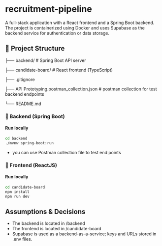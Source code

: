 # recruitment-pipeline

A full-stack application with a React frontend and a Spring Boot backend. The project is containerized using Docker and uses Supabase as the backend service for authentication or data storage.

## 📁 Project Structure

├── backend/ # Spring Boot API server

├── candidate-board/ # React frontend (TypeScript)

├── .gitignore

├── API Prototyping.postman_collection.json # postman collection for test backend endpoints

└── README.md

### 🚀 Backend (Spring Boot)

#### Run locally

```bash
cd backend
./mvnw spring-boot:run
```

- you can use Postman collection file to test end points

### 🚀 Frontend (ReactJS)

#### Run locally

```bash
cd candidate-board
npm install
npm run dev
```

## Assumptions & Decisions

- The backend is located in /backend
- The frontend is located in /candidate-board
- Supabase is used as a backend-as-a-service; keys and URLs stored in .env files.
